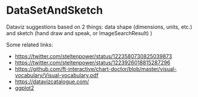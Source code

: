 # DataSetAndSketch
Dataviz suggestions based on 2 things: data shape (dimensions, units, etc.) and sketch (hand draw and speak, or ImageSearchResult) )

Some related links:
- https://twitter.com/steltenpower/status/1223580730825039873
- https://twitter.com/steltenpower/status/1223926018815287296
- https://github.com/ft-interactive/chart-doctor/blob/master/visual-vocabulary/Visual-vocabulary.pdf
- https://datavizcatalogue.com/
- [ggplot2](https://ggplot2.tidyverse.org/)
